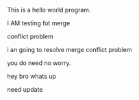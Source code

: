 This is a hello world program.

I AM testing fot merge

conflict problem

i an going to resolve merge conflict problem

you do need no worry.

hey bro whats up

need update